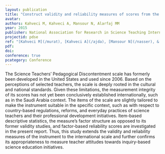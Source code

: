 ```yaml
---
layout: publication
title: "Construct validity and reliability measures of scores from the Science Teachers’ Pedagogical Discontentment (STPD) Scale"
avatar:
authors: Kahveci M, Kahveci A, Mansour N, Alarfaj MM
year: 2015
publisher: National Association for Research in Science Teaching International Conference (NARST)
projectid: pdse
ref: "[Kahveci M](/murat), [Kahveci A](/ajda), [Mansour N](/nasser), & [Alarfaj MM](/maher). (2015). _[Construct validity and reliability measures of scores from the Science Teachers’ Pedagogical Discontentment (STPD) Scale](/liv)_. Paper presented at the National Association for Research in Science Teaching International Conference (NARST). Chicago, IL, USA. April 11 - 14, 2015."
pdf:
doi:
conference: true
pcategory: Conference
---
```

The Science Teachers’ Pedagogical Discontentment scale has formerly been developed in the United States and used since 2006. Based on the perceptions of selected teachers, the scale is deeply rooted in the cultural and national standards. Given these limitations, the measurement integrity of its scores has not yet been conclusively established internationally, such as in the Saudi Arabia context. The items of the scale are slightly tailored to make the instrument suitable in the specific context, such as with respect to country-based regulations, reforms, and everyday practices of science teachers and their professional development initiatives. Item-based descriptive statistics, the measure’s factor structure as opposed to its former validity studies, and factor-based reliability scores are investigated in the present report. Thus, this study extends the validity and reliability measures of the instrument to the international scale and further confirms its appropriateness to measure teacher attitudes towards inquiry-based science education initiatives.
